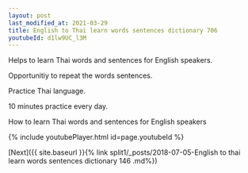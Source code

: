 ```yaml
---
layout: post
last_modified_at: 2021-03-29
title: English to Thai learn words sentences dictionary 706 
youtubeId: d1lw9UC_l3M
---
```

 
 
Helps to learn Thai words and sentences for English speakers.

Opportunitiy to repeat the words sentences. 

Practice Thai language. 
 
10 minutes practice every day. 
 
How to learn Thai words and sentences for English speakers 
 
{% include youtubePlayer.html id=page.youtubeId %}
 
 
[Next]({{ site.baseurl }}{% link  split1/_posts/2018-07-05-English to thai learn words sentences dictionary 146 .md%})
 
